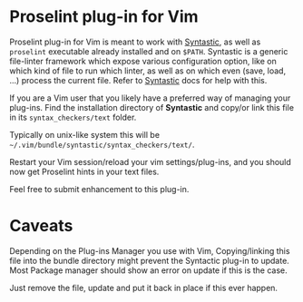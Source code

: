 # Proselint plug-in for Vim

Proselint plug-in for Vim is meant to work with
[Syntastic](http://vimawesome.com/plugin/syntastic), as well as `proselint`
executable already installed and on `$PATH`. Syntastic is a generic file-linter
framework which expose various configuration option, like on which kind of file
to run which linter, as well as on which even (save, load, ...) process the
current file. Refer to [Syntastic](http://vimawesome.com/plugin/syntastic) docs
for help with this.  

If you are a Vim user that you likely have a preferred way of managing your
plug-ins. Find the installation directory of **Syntastic** and copy/or link
this file in its `syntax_checkers/text` folder. 

Typically on unix-like system this will be
`~/.vim/bundle/syntastic/syntax_checkers/text/`. 

Restart your Vim session/reload your vim settings/plug-ins, and you should now
get Proselint hints in your text files. 

Feel free to submit enhancement to this plug-in. 

# Caveats

Depending on the Plug-ins Manager you use with Vim, Copying/linking this file
into the bundle directory might prevent the Syntactic plug-in to update. Most
Package manager should show an error on update if this is the case. 

Just remove the file, update and put it back in place if this ever happen. 
